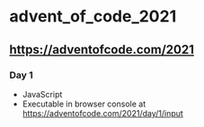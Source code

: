 # advent_of_code_2021
## https://adventofcode.com/2021
### Day 1
 - JavaScript
 - Executable in browser console at https://adventofcode.com/2021/day/1/input
